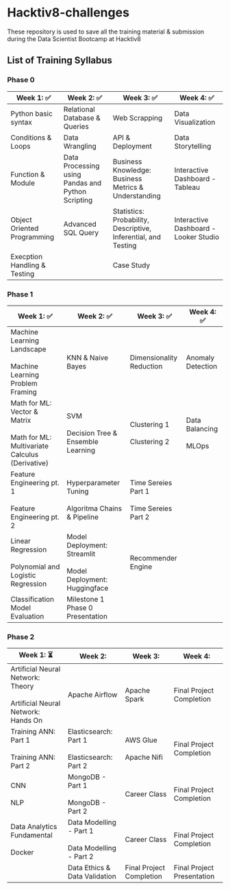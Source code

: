 # Hacktiv8-challenges

These repository is used to save all the training material & submission during the Data Scientist Bootcamp at Hacktiv8

## List of Training Syllabus

### Phase 0

| Week 1: ✅ | Week 2: ✅ | Week 3: ✅  | Week 4: ✅ |
|---|---|---|---|
| Python basic syntax  | Relational Database & Queries  | Web Scrapping  | Data Visualization  |
| Conditions & Loops | Data Wrangling  | API & Deployment   | Data Storytelling  |
| Function & Module   | Data Processing using Pandas and Python Scripting  | Business Knowledge: Business Metrics & Understanding  | Interactive Dashboard - Tableau  |
| Object Oriented Programming  | Advanced SQL Query  | Statistics: Probability, Descriptive, Inferential, and Testing  | Interactive Dashboard - Looker Studio  |
| Execption Handling & Testing  |   | Case Study  |   |

 
<!-- :hourglass_flowing_sand:  ⏳ -->

<!-- :heavy_check_mark: ✅ -->

### Phase 1

| Week 1: ✅ | Week 2: ✅ | Week 3: ✅ | Week 4: ✅ |
|---|---|---|---|
| Machine Learning Landscape <br><br> Machine Learning Problem Framing  | KNN & Naive Bayes  | Dimensionality Reduction  | Anomaly Detection  |
| Math for ML: Vector & Matrix <br><br> Math for ML: Multivariate Calculus (Derivative) | SVM <br><br> Decision Tree & Ensemble Learning | Clustering 1 <br><br> Clustering 2 | Data Balancing <br><br> MLOps |
| Feature Engineering pt. 1 <br><br> Feature Engineering pt. 2 | Hyperparameter Tuning <br><br> Algoritma Chains & Pipeline  | Time Sereies Part 1 <br><br> Time Sereies Part 2  |  |
| Linear Regression <br><br> Polynomial and Logistic Regression | Model Deployment: Streamlit <br><br> Model Deployment: Huggingface  | Recommender Engine |  |
| Classification Model Evaluation  | Milestone 1 Phase 0 Presentation |  |   |

### Phase 2

| Week 1: ⏳ | Week 2:  | Week 3:  | Week 4:  |
|---|---|---|---|
| Artificial Neural Network: Theory <br><br> Artificial Neural Network: Hands On | Apache Airflow | Apache Spark | Final Project Completion |
| Training ANN: Part 1 <br><br> Training ANN: Part 2 | Elasticsearch: Part 1 <br><br> Elasticsearch: Part 2 | AWS Glue <br><br> Apache Nifi  | Final Project Completion |
| CNN <br><br> NLP | MongoDB - Part 1 <br><br> MongoDB - Part 2 | Career Class | Final Project Completion |
| Data Analytics Fundamental <br><br> Docker | Data Modelling - Part 1 <br><br> Data Modelling - Part 2 | Career Class | Final Project Completion |
| | Data Ethics & Data Validation | Final Project Completion | Final Project Presentation |

<!-- 
W1D1AM	Artificial Neural Network: Theory <br><br>
W1D1PM	Artificial Neural Network: Hands On
W1D2AM	Training ANN: Part 1 <br><br>
W1D2PM	Training ANN: Part 2
W1D3AM	CNN <br><br>
W1D3PM	NLP
W1D4AM	Data Analytics Fundamental <br><br>
W1D4PM	Docker
W1D5AM	Milestone 2 Phase 1 Presentation
W2D1PM	Apache Airflow
W2D2AM	Elasticsearch: Part 1 <br><br>
W2D2PM	Elasticsearch: Part 2
W2D3AM	MongoDB - Part 1 <br><br>
W2D3PM	MongoDB - Part 2
W2D4AM	Data Modelling - Part 1 <br><br>
W2D4PM	Data Modelling - Part 2
W2D5AM	Data Ethics & Data Validation
W3D1PM	Apache Spark
W3D2AM	AWS Glue <br><br>
W3D2PM	Milestone 3 Phase 2 Presentation <br><br>
W3D2PM	Apache Nifi
W4D5PM	Final Project Presentation -->